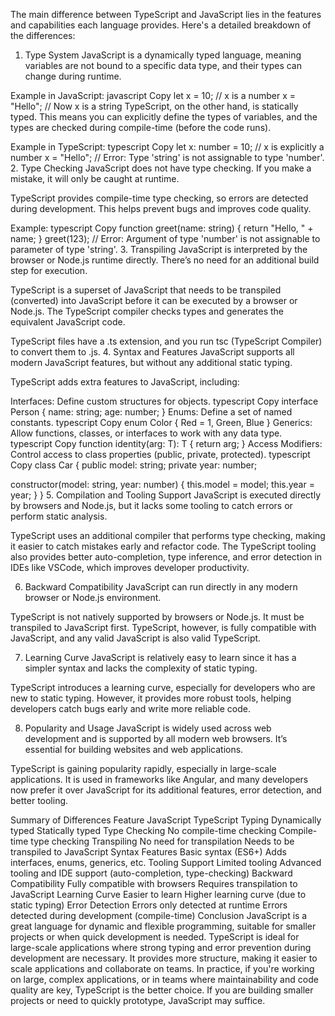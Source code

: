 The main difference between TypeScript and JavaScript lies in the features and capabilities each language provides. Here's a detailed breakdown of the differences:

1. Type System
JavaScript is a dynamically typed language, meaning variables are not bound to a specific data type, and their types can change during runtime.

Example in JavaScript:
javascript
Copy
let x = 10;  // x is a number
x = "Hello"; // Now x is a string
TypeScript, on the other hand, is statically typed. This means you can explicitly define the types of variables, and the types are checked during compile-time (before the code runs).

Example in TypeScript:
typescript
Copy
let x: number = 10;  // x is explicitly a number
x = "Hello"; // Error: Type 'string' is not assignable to type 'number'.
2. Type Checking
JavaScript does not have type checking. If you make a mistake, it will only be caught at runtime.

TypeScript provides compile-time type checking, so errors are detected during development. This helps prevent bugs and improves code quality.

Example:
typescript
Copy
function greet(name: string) {
  return "Hello, " + name;
}
greet(123); // Error: Argument of type 'number' is not assignable to parameter of type 'string'.
3. Transpiling
JavaScript is interpreted by the browser or Node.js runtime directly. There’s no need for an additional build step for execution.

TypeScript is a superset of JavaScript that needs to be transpiled (converted) into JavaScript before it can be executed by a browser or Node.js. The TypeScript compiler checks types and generates the equivalent JavaScript code.

TypeScript files have a .ts extension, and you run tsc (TypeScript Compiler) to convert them to .js.
4. Syntax and Features
JavaScript supports all modern JavaScript features, but without any additional static typing.

TypeScript adds extra features to JavaScript, including:

Interfaces: Define custom structures for objects.
typescript
Copy
interface Person {
  name: string;
  age: number;
}
Enums: Define a set of named constants.
typescript
Copy
enum Color {
  Red = 1,
  Green,
  Blue
}
Generics: Allow functions, classes, or interfaces to work with any data type.
typescript
Copy
function identity<T>(arg: T): T {
  return arg;
}
Access Modifiers: Control access to class properties (public, private, protected).
typescript
Copy
class Car {
  public model: string;
  private year: number;

  constructor(model: string, year: number) {
    this.model = model;
    this.year = year;
  }
}
5. Compilation and Tooling Support
JavaScript is executed directly by browsers and Node.js, but it lacks some tooling to catch errors or perform static analysis.

TypeScript uses an additional compiler that performs type checking, making it easier to catch mistakes early and refactor code. The TypeScript tooling also provides better auto-completion, type inference, and error detection in IDEs like VSCode, which improves developer productivity.

6. Backward Compatibility
JavaScript can run directly in any modern browser or Node.js environment.

TypeScript is not natively supported by browsers or Node.js. It must be transpiled to JavaScript first. TypeScript, however, is fully compatible with JavaScript, and any valid JavaScript is also valid TypeScript.

7. Learning Curve
JavaScript is relatively easy to learn since it has a simpler syntax and lacks the complexity of static typing.

TypeScript introduces a learning curve, especially for developers who are new to static typing. However, it provides more robust tools, helping developers catch bugs early and write more reliable code.

8. Popularity and Usage
JavaScript is widely used across web development and is supported by all modern web browsers. It’s essential for building websites and web applications.

TypeScript is gaining popularity rapidly, especially in large-scale applications. It is used in frameworks like Angular, and many developers now prefer it over JavaScript for its additional features, error detection, and better tooling.

Summary of Differences
Feature	JavaScript	TypeScript
Typing	Dynamically typed	Statically typed
Type Checking	No compile-time checking	Compile-time type checking
Transpiling	No need for transpilation	Needs to be transpiled to JavaScript
Syntax Features	Basic syntax (ES6+)	Adds interfaces, enums, generics, etc.
Tooling Support	Limited tooling	Advanced tooling and IDE support (auto-completion, type-checking)
Backward Compatibility	Fully compatible with browsers	Requires transpilation to JavaScript
Learning Curve	Easier to learn	Higher learning curve (due to static typing)
Error Detection	Errors only detected at runtime	Errors detected during development (compile-time)
Conclusion
JavaScript is a great language for dynamic and flexible programming, suitable for smaller projects or when quick development is needed.
TypeScript is ideal for large-scale applications where strong typing and error prevention during development are necessary. It provides more structure, making it easier to scale applications and collaborate on teams.
In practice, if you're working on large, complex applications, or in teams where maintainability and code quality are key, TypeScript is the better choice. If you are building smaller projects or need to quickly prototype, JavaScript may suffice.